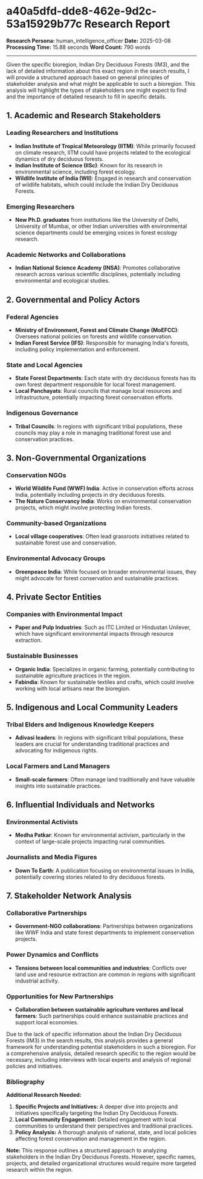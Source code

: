 # a40a5dfd-dde8-462e-9d2c-53a15929b77c Research Report

**Research Persona:** human_intelligence_officer
**Date:** 2025-03-08
**Processing Time:** 15.88 seconds
**Word Count:** 790 words

---

Given the specific bioregion, Indian Dry Deciduous Forests (IM3), and the lack of detailed information about this exact region in the search results, I will provide a structured approach based on general principles of stakeholder analysis and what might be applicable to such a bioregion. This analysis will highlight the types of stakeholders one might expect to find and the importance of detailed research to fill in specific details.

## 1. Academic and Research Stakeholders

### Leading Researchers and Institutions

- **Indian Institute of Tropical Meteorology (IITM)**: While primarily focused on climate research, IITM could have projects related to the ecological dynamics of dry deciduous forests.
- **Indian Institute of Science (IISc)**: Known for its research in environmental science, including forest ecology.
- **Wildlife Institute of India (WII)**: Engaged in research and conservation of wildlife habitats, which could include the Indian Dry Deciduous Forests.

### Emerging Researchers

- **New Ph.D. graduates** from institutions like the University of Delhi, University of Mumbai, or other Indian universities with environmental science departments could be emerging voices in forest ecology research.

### Academic Networks and Collaborations

- **Indian National Science Academy (INSA)**: Promotes collaborative research across various scientific disciplines, potentially including environmental and ecological studies.

## 2. Governmental and Policy Actors

### Federal Agencies

- **Ministry of Environment, Forest and Climate Change (MoEFCC)**: Oversees national policies on forests and wildlife conservation.
- **Indian Forest Service (IFS)**: Responsible for managing India's forests, including policy implementation and enforcement.

### State and Local Agencies

- **State Forest Departments**: Each state with dry deciduous forests has its own forest department responsible for local forest management.
- **Local Panchayats**: Rural councils that manage local resources and infrastructure, potentially impacting forest conservation efforts.

### Indigenous Governance

- **Tribal Councils**: In regions with significant tribal populations, these councils may play a role in managing traditional forest use and conservation practices.

## 3. Non-Governmental Organizations

### Conservation NGOs

- **World Wildlife Fund (WWF) India**: Active in conservation efforts across India, potentially including projects in dry deciduous forests.
- **The Nature Conservancy India**: Works on environmental conservation projects, which might involve protecting Indian forests.

### Community-based Organizations

- **Local village cooperatives**: Often lead grassroots initiatives related to sustainable forest use and conservation.

### Environmental Advocacy Groups

- **Greenpeace India**: While focused on broader environmental issues, they might advocate for forest conservation and sustainable practices.

## 4. Private Sector Entities

### Companies with Environmental Impact

- **Paper and Pulp Industries**: Such as ITC Limited or Hindustan Unilever, which have significant environmental impacts through resource extraction.
  
### Sustainable Businesses

- **Organic India**: Specializes in organic farming, potentially contributing to sustainable agriculture practices in the region.
- **Fabindia**: Known for sustainable textiles and crafts, which could involve working with local artisans near the bioregion.

## 5. Indigenous and Local Community Leaders

### Tribal Elders and Indigenous Knowledge Keepers

- **Adivasi leaders**: In regions with significant tribal populations, these leaders are crucial for understanding traditional practices and advocating for indigenous rights.

### Local Farmers and Land Managers

- **Small-scale farmers**: Often manage land traditionally and have valuable insights into sustainable practices.

## 6. Influential Individuals and Networks

### Environmental Activists

- **Medha Patkar**: Known for environmental activism, particularly in the context of large-scale projects impacting rural communities.
  
### Journalists and Media Figures

- **Down To Earth**: A publication focusing on environmental issues in India, potentially covering stories related to dry deciduous forests.

## 7. Stakeholder Network Analysis

### Collaborative Partnerships

- **Government-NGO collaborations**: Partnerships between organizations like WWF India and state forest departments to implement conservation projects.
  
### Power Dynamics and Conflicts

- **Tensions between local communities and industries**: Conflicts over land use and resource extraction are common in regions with significant industrial activity.

### Opportunities for New Partnerships

- **Collaboration between sustainable agriculture ventures and local farmers**: Such partnerships could enhance sustainable practices and support local economies.

Due to the lack of specific information about the Indian Dry Deciduous Forests (IM3) in the search results, this analysis provides a general framework for understanding potential stakeholders in such a bioregion. For a comprehensive analysis, detailed research specific to the region would be necessary, including interviews with local experts and analysis of regional policies and initiatives.

### Bibliography

**Additional Research Needed:**

1. **Specific Projects and Initiatives:** A deeper dive into projects and initiatives specifically targeting the Indian Dry Deciduous Forests.
2. **Local Community Engagement:** Detailed engagement with local communities to understand their perspectives and traditional practices.
3. **Policy Analysis:** A thorough analysis of national, state, and local policies affecting forest conservation and management in the region.

**Note:** This response outlines a structured approach to analyzing stakeholders in the Indian Dry Deciduous Forests. However, specific names, projects, and detailed organizational structures would require more targeted research within the region.